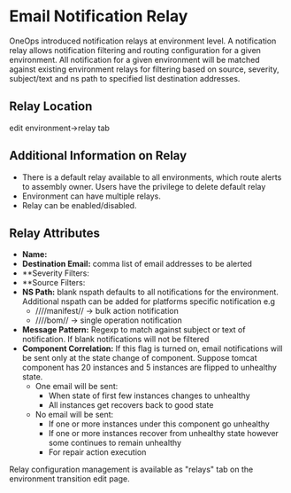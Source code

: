 # Email Notification Relay

OneOps introduced notification relays at environment level. A notification relay allows notification filtering and routing configuration for a given environment. All notification for a given environment will be matched against existing environment relays for filtering based on source, severity, subject/text and ns path to specified list destination addresses.

## Relay Location

edit environment->relay tab

## Additional Information on Relay

* There is a default relay available to all environments, which route alerts to assembly owner. Users have the privilege to delete default relay
* Environment can have multiple relays.
* Relay can be enabled/disabled.

## Relay Attributes

* **Name:**
* **Destination Email:** comma list of email addresses to be alerted
* **Severity Filters:
* **Source Filters:
* **NS Path:** blank nspath defaults to all notifications for the environment. Additional nspath can be added for platforms specific notification e.g
  * /<org-name>/<assembly-name>/<env-name>/manifest/<platform-name>/<platform-version> -> bulk action notification
  * /<org-name>/<assembly-name>/<env-name>/bom/<platform-name>/<platform-version> -> single operation notification
* **Message Pattern:** Regexp to match against subject or text of notification. If blank notifications will not be filtered
* **Component Correlation:** If this flag is turned on, email notifications will be sent only at the state change of component. Suppose tomcat component has 20 instances and 5 instances are flipped to unhealthy state.
  * One email will be sent:
    * When state of first few instances changes to unhealthy
    * All instances get recovers back to good state
  * No email will be sent:
    * If one or more instances under this component go unhealthy
    * If one or more instances recover from unhealthy state however some continues to remain unhealthy
    * For repair action execution

Relay configuration management is available as "relays" tab on the environment transition edit page.

